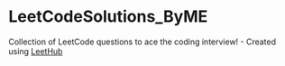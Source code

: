 # LeetCodeSolutions_ByME
Collection of LeetCode questions to ace the coding interview! - Created using [LeetHub](https://github.com/QasimWani/LeetHub)

